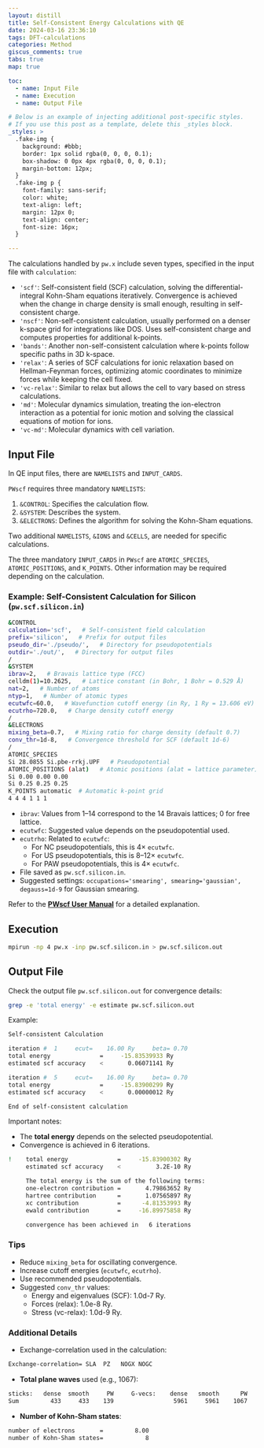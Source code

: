 ```yaml
---
layout: distill
title: Self-Consistent Energy Calculations with QE
date: 2024-03-16 23:36:10
tags: DFT-calculations
categories: Method
giscus_comments: true
tabs: true
map: true

toc:
  - name: Input File
  - name: Execution
  - name: Output File

# Below is an example of injecting additional post-specific styles.
# If you use this post as a template, delete this _styles block.
_styles: >
  .fake-img {
    background: #bbb;
    border: 1px solid rgba(0, 0, 0, 0.1);
    box-shadow: 0 0px 4px rgba(0, 0, 0, 0.1);
    margin-bottom: 12px;
  }
  .fake-img p {
    font-family: sans-serif;
    color: white;
    text-align: left;
    margin: 12px 0;
    text-align: center;
    font-size: 16px;
  }

---
```


The calculations handled by `pw.x` include seven types, specified in the input file with `calculation`:

- `'scf'`: Self-consistent field (SCF) calculation, solving the differential-integral Kohn-Sham equations iteratively. Convergence is achieved when the change in charge density is small enough, resulting in self-consistent charge.
- `'nscf'`: Non-self-consistent calculation, usually performed on a denser k-space grid for integrations like DOS. Uses self-consistent charge and computes properties for additional k-points.
- `'bands'`: Another non-self-consistent calculation where k-points follow specific paths in 3D k-space.
- `'relax'`: A series of SCF calculations for ionic relaxation based on Hellman-Feynman forces, optimizing atomic coordinates to minimize forces while keeping the cell fixed.
- `'vc-relax'`: Similar to relax but allows the cell to vary based on stress calculations.
- `'md'`: Molecular dynamics simulation, treating the ion-electron interaction as a potential for ionic motion and solving the classical equations of motion for ions.
- `'vc-md'`: Molecular dynamics with cell variation.

## Input File

In QE input files, there are `NAMELISTS` and `INPUT_CARDS`.

`PWscf` requires three mandatory `NAMELISTS`:

1. `&CONTROL`: Specifies the calculation flow.
2. `&SYSTEM`: Describes the system.
3. `&ELECTRONS`: Defines the algorithm for solving the Kohn-Sham equations.

Two additional `NAMELISTS`, `&IONS` and `&CELLS`, are needed for specific calculations.

The three mandatory `INPUT_CARDS` in `PWscf` are `ATOMIC_SPECIES`, `ATOMIC_POSITIONS`, and `K_POINTS`. Other information may be required depending on the calculation.

### Example: Self-Consistent Calculation for Silicon (`pw.scf.silicon.in`)

```bash
&CONTROL
calculation='scf',   # Self-consistent field calculation
prefix='silicon',   # Prefix for output files
pseudo_dir='./pseudo/',   # Directory for pseudopotentials
outdir='./out/',   # Directory for output files
/
&SYSTEM
ibrav=2,   # Bravais lattice type (FCC)
celldm(1)=10.2625,   # Lattice constant (in Bohr, 1 Bohr = 0.529 Å)
nat=2,   # Number of atoms
ntyp=1,   # Number of atomic types
ecutwfc=60.0,   # Wavefunction cutoff energy (in Ry, 1 Ry = 13.606 eV)
ecutrho=720.0,   # Charge density cutoff energy
/
&ELECTRONS
mixing_beta=0.7,   # Mixing ratio for charge density (default 0.7)
conv_thr=1d-8,   # Convergence threshold for SCF (default 1d-6)
/
ATOMIC_SPECIES
Si 28.0855 Si.pbe-rrkj.UPF   # Pseudopotential
ATOMIC_POSITIONS (alat)   # Atomic positions (alat = lattice parameter)
Si 0.00 0.00 0.00
Si 0.25 0.25 0.25
K_POINTS automatic  # Automatic k-point grid
4 4 4 1 1 1
```

- `ibrav`: Values from 1–14 correspond to the 14 Bravais lattices; 0 for free lattice.
- `ecutwfc`: Suggested value depends on the pseudopotential used.
- `ecutrho`: Related to `ecutwfc`:
  - For NC pseudopotentials, this is 4× `ecutwfc`.
  - For US pseudopotentials, this is 8–12× `ecutwfc`.
  - For PAW pseudopotentials, this is 4× `ecutwfc`.
- File saved as `pw.scf.silicon.in`.
- Suggested settings: `occupations='smearing', smearing='gaussian', degauss=1d-9` for Gaussian smearing.

Refer to the [**PWscf User Manual**](https://www.quantum-espresso.org/Doc/INPUT_PW.html) for a detailed explanation.

## Execution

```bash
mpirun -np 4 pw.x -inp pw.scf.silicon.in > pw.scf.silicon.out
```

## Output File

Check the output file `pw.scf.silicon.out` for convergence details:

```bash
grep -e 'total energy' -e estimate pw.scf.silicon.out
```

Example:

```bash
Self-consistent Calculation

iteration #  1     ecut=    16.00 Ry     beta= 0.70
total energy              =     -15.83539933 Ry
estimated scf accuracy    <       0.06071141 Ry

iteration #  5     ecut=    16.00 Ry     beta= 0.70
total energy              =     -15.83900299 Ry
estimated scf accuracy    <       0.00000012 Ry

End of self-consistent calculation
```

Important notes:
- The **total energy** depends on the selected pseudopotential.
- Convergence is achieved in 6 iterations.

```bash
!    total energy              =     -15.83900302 Ry
     estimated scf accuracy    <          3.2E-10 Ry

     The total energy is the sum of the following terms:
     one-electron contribution =       4.79863652 Ry
     hartree contribution      =       1.07565897 Ry
     xc contribution           =      -4.81353993 Ry
     ewald contribution        =     -16.89975858 Ry

     convergence has been achieved in   6 iterations
```

### Tips

- Reduce `mixing_beta` for oscillating convergence.
- Increase cutoff energies (`ecutwfc`, `ecutrho`).
- Use recommended pseudopotentials.
- Suggested `conv_thr` values:
  - Energy and eigenvalues (SCF): 1.0d-7 Ry.
  - Forces (relax): 1.0e-8 Ry.
  - Stress (vc-relax): 1.0d-9 Ry.

### Additional Details

- Exchange-correlation used in the calculation:

```bash
Exchange-correlation= SLA  PZ   NOGX NOGC
```

- **Total plane waves** used (e.g., 1067):

```bash
sticks:   dense  smooth     PW     G-vecs:    dense   smooth      PW
Sum         433     433    139                 5961     5961    1067
```

- **Number of Kohn-Sham states**:

```bash
number of electrons       =         8.00
number of Kohn-Sham states=            8
```
